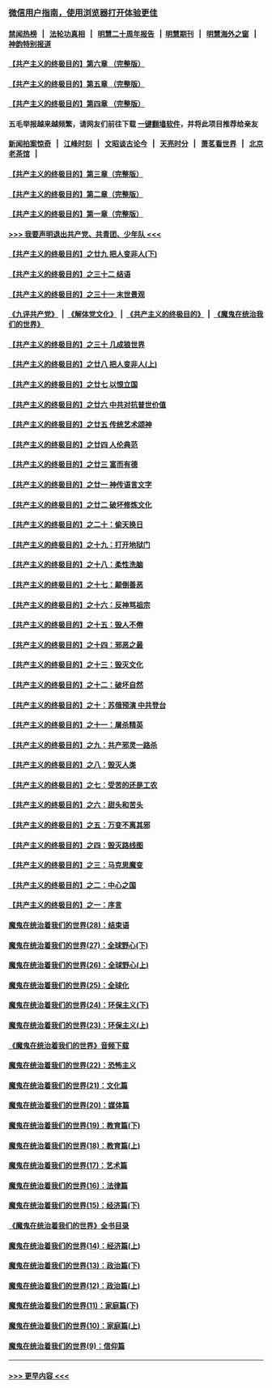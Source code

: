 ### [微信用户指南，使用浏览器打开体验更佳](https://github.com/gfw-breaker/banned-news1/blob/master/indexes/wechat-guide.md?t=0)
#### [禁闻热榜](热点新闻.md?t=0)  &nbsp;&nbsp;|&nbsp;&nbsp; [法轮功真相](https://github.com/gfw-breaker/truth/blob/master/README.md?t=0) &nbsp;&nbsp;|&nbsp;&nbsp; [明慧二十周年报告](https://github.com/gfw-breaker/mh-reports/blob/master/README.md?t=0) &nbsp;&nbsp;|&nbsp;&nbsp;[明慧期刊](https://github.com/gfw-breaker/mh-qikan) &nbsp;&nbsp;|&nbsp;&nbsp; [明慧海外之窗](https://github.com/gfw-breaker/mh-news/blob/master/README.md?t=0) &nbsp;&nbsp;|&nbsp;&nbsp; [神韵特别报道](https://github.com/gfw-breaker/mh-news/blob/master/shenyun.md?t=0)
#### [【共产主义的终极目的】第六章 （完整版）](../pages/nsc422/n11428913.md?t=02141902) 
#### [【共产主义的终极目的】第五章 （完整版）](../pages/nsc422/n11428912.md?t=02141902) 
#### [【共产主义的终极目的】第四章 （完整版）](../pages/nsc422/n11428907.md?t=02141902) 
#### 五毛举报越来越频繁，请网友们前往下载 [一键翻墙软件](https://github.com/gfw-breaker/ssr-accounts)，并将此项目推荐给亲友
#### [新闻拍案惊奇](https://github.com/gfw-breaker/banned-news1/blob/master/pages/link4.md) &nbsp;&nbsp;|&nbsp;&nbsp; [江峰时刻](https://github.com/gfw-breaker/banned-news1/blob/master/pages/link4.md) &nbsp;&nbsp;|&nbsp;&nbsp; [文昭谈古论今](https://github.com/gfw-breaker/banned-news1/blob/master/pages/link4.md) &nbsp;&nbsp;|&nbsp;&nbsp; [天亮时分](https://github.com/gfw-breaker/banned-news1/blob/master/pages/link4.md) &nbsp;&nbsp;|&nbsp;&nbsp; [萧茗看世界](https://github.com/gfw-breaker/banned-news1/blob/master/pages/link4.md) &nbsp;&nbsp;|&nbsp;&nbsp; [北京老茶馆](https://github.com/gfw-breaker/banned-news1/blob/master/pages/link4.md) &nbsp;&nbsp;|&nbsp;&nbsp; 
#### [【共产主义的终极目的】第三章（完整版）](../pages/nsc422/n11428848.md?t=02141902) 
#### [【共产主义的终极目的】第二章（完整版）](../pages/nsc422/n11428831.md?t=02141902) 
#### [【共产主义的终极目的】第一章（完整版）](../pages/nsc422/n11417651.md?t=02141902) 
#### [>>> 我要声明退出共产党、共青团、少年队 <<<](https://github.com/begood0513/goodnews/blob/master/quit/letter.md) 
#### [【共产主义的终极目的】之廿九 把人变非人(下)](../pages/nsc422/n11344140.md?t=02141902) 
#### [【共产主义的终极目的】之三十二 结语](../pages/nsc422/n11360535.md?t=02141902) 
#### [【共产主义的终极目的】之三十一 末世景观](../pages/nsc422/n11351129.md?t=02141902) 
#### [《九评共产党》](https://github.com/begood0513/9ping.md/blob/master/README.md) &nbsp;|&nbsp; [《解体党文化》](../../../../jtdwh.md/blob/master/README.md)  &nbsp;|&nbsp; [《共产主义的终极目的》](../../../../gczydzjmd.md/blob/master/README.md) &nbsp;|&nbsp; [《魔鬼在统治我们的世界》](../../../../mgztzwmdsj.md/blob/master/README.md) 
#### [【共产主义的终极目的】之三十 几成狼世界](../pages/nsc422/n11348280.md?t=02141902) 
#### [【共产主义的终极目的】之廿八 把人变非人(上)](../pages/nsc422/n11340492.md?t=02141902) 
#### [【共产主义的终极目的】之廿七 以恨立国](../pages/nsc422/n11336944.md?t=02141902) 
#### [【共产主义的终极目的】之廿六 中共对抗普世价值](../pages/nsc422/n11324785.md?t=02141902) 
#### [【共产主义的终极目的】之廿五 传统艺术颂神](../pages/nsc422/n11296396.md?t=02141902) 
#### [【共产主义的终极目的】之廿四 人伦典范](../pages/nsc422/n11296397.md?t=02141902) 
#### [【共产主义的终极目的】之廿三 富而有德](../pages/nsc422/n11283598.md?t=02141902) 
#### [【共产主义的终极目的】之廿一 神传语言文字](../pages/nsc422/n11263265.md?t=02141902) 
#### [【共产主义的终极目的】之廿二 破坏修炼文化](../pages/nsc422/n11245728.md?t=02141902) 
#### [【共产主义的终极目的】之二十：偷天换日](../pages/nsc422/n11238846.md?t=02141902) 
#### [【共产主义的终极目的】之十九：打开地狱门](../pages/nsc422/n11206376.md?t=02141902) 
#### [【共产主义的终极目的】之十八：柔性洗脑](../pages/nsc422/n11199994.md?t=02141902) 
#### [【共产主义的终极目的】之十七：颠倒善恶](../pages/nsc422/n11179782.md?t=02141902) 
#### [【共产主义的终极目的】之十六：反神骂祖宗](../pages/nsc422/n11166798.md?t=02141902) 
#### [【共产主义的终极目的】之十五：毁人不倦](../pages/nsc422/n11166792.md?t=02141902) 
#### [【共产主义的终极目的】之十四：邪恶之最](../pages/nsc422/n11150249.md?t=02141902) 
#### [【共产主义的终极目的】之十三：毁灭文化](../pages/nsc422/n11135227.md?t=02141902) 
#### [【共产主义的终极目的】之十二：破坏自然](../pages/nsc422/n11135214.md?t=02141902) 
#### [【共产主义的终极目的】之十：苏俄预演 中共登台](../pages/nsc422/n11118424.md?t=02141902) 
#### [【共产主义的终极目的】之十一：屠杀精英](../pages/nsc422/n11118442.md?t=02141902) 
#### [【共产主义的终极目的】之九：共产邪灵一路杀](../pages/nsc422/n11114139.md?t=02141902) 
#### [【共产主义的终极目的】之八：毁灭人类](../pages/nsc422/n11108503.md?t=02141902) 
#### [【共产主义的终极目的】之七：受苦的还是工农](../pages/nsc422/n11101809.md?t=02141902) 
#### [【共产主义的终极目的】之六：甜头和苦头](../pages/nsc422/n11096971.md?t=02141902) 
#### [【共产主义的终极目的】之五：万变不离其邪](../pages/nsc422/n11091285.md?t=02141902) 
#### [【共产主义的终极目的】之四：毁灭路线图](../pages/nsc422/n11086284.md?t=02141902) 
#### [【共产主义的终极目的】之三：马克思魔变](../pages/nsc422/n11061941.md?t=02141902) 
#### [【共产主义的终极目的】之二：中心之国](../pages/nsc422/n11047728.md?t=02141902) 
#### [【共产主义的终极目的】之一：序言](../pages/nsc422/n11086077.md?t=02141902) 
#### [魔鬼在统治着我们的世界(28)：结束语](../pages/nsc422/n10936246.md?t=02141902) 
#### [魔鬼在统治着我们的世界(27)：全球野心(下)](../pages/nsc422/n10928319.md?t=02141902) 
#### [魔鬼在统治着我们的世界(26)：全球野心(上)](../pages/nsc422/n10900318.md?t=02141902) 
#### [魔鬼在统治着我们的世界(25)：全球化](../pages/nsc422/n10788205.md?t=02141902) 
#### [魔鬼在统治着我们的世界(24)：环保主义(下)](../pages/nsc422/n10695307.md?t=02141902) 
#### [魔鬼在统治着我们的世界(23)：环保主义(上)](../pages/nsc422/n10688613.md?t=02141902) 
#### [《魔鬼在统治着我们的世界》音频下载](../pages/nsc422/n10635553.md?t=02141902) 
#### [魔鬼在统治着我们的世界(22)：恐怖主义](../pages/nsc422/n10614727.md?t=02141902) 
#### [魔鬼在统治着我们的世界(21)：文化篇](../pages/nsc422/n10597706.md?t=02141902) 
#### [魔鬼在统治着我们的世界(20)：媒体篇](../pages/nsc422/n10586579.md?t=02141902) 
#### [魔鬼在统治着我们的世界(19)：教育篇(下)](../pages/nsc422/n10564808.md?t=02141902) 
#### [魔鬼在统治着我们的世界(18)：教育篇(上)](../pages/nsc422/n10526970.md?t=02141902) 
#### [魔鬼在统治着我们的世界(17)：艺术篇](../pages/nsc422/n10499093.md?t=02141902) 
#### [魔鬼在统治着我们的世界(16)：法律篇](../pages/nsc422/n10485969.md?t=02141902) 
#### [魔鬼在统治着我们的世界(15)：经济篇(下)](../pages/nsc422/n10469975.md?t=02141902) 
#### [《魔鬼在统治着我们的世界》全书目录](../pages/nsc422/n10464261.md?t=02141902) 
#### [魔鬼在统治着我们的世界(14)：经济篇(上)](../pages/nsc422/n10457370.md?t=02141902) 
#### [魔鬼在统治着我们的世界(13)：政治篇(下)](../pages/nsc422/n10448270.md?t=02141902) 
#### [魔鬼在统治着我们的世界(12)：政治篇(上)](../pages/nsc422/n10444576.md?t=02141902) 
#### [魔鬼在统治着我们的世界(11)：家庭篇(下)](../pages/nsc422/n10440961.md?t=02141902) 
#### [魔鬼在统治着我们的世界(10)：家庭篇(上)](../pages/nsc422/n10435448.md?t=02141902) 
#### [魔鬼在统治着我们的世界(9)：信仰篇](../pages/nsc422/n10432159.md?t=02141902) 

----
#### [ >>> 更早内容 <<< ](../indexes/nsc422-earlier.md)
